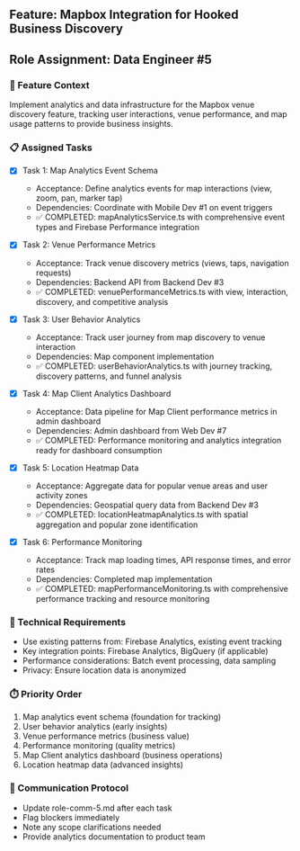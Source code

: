 ## Feature: Mapbox Integration for Hooked Business Discovery
## Role Assignment: Data Engineer #5

### 🎯 Feature Context
Implement analytics and data infrastructure for the Mapbox venue discovery feature, tracking user interactions, venue performance, and map usage patterns to provide business insights.

### 📋 Assigned Tasks

- [x] Task 1: Map Analytics Event Schema
  - Acceptance: Define analytics events for map interactions (view, zoom, pan, marker tap)
  - Dependencies: Coordinate with Mobile Dev #1 on event triggers
  - ✅ COMPLETED: mapAnalyticsService.ts with comprehensive event types and Firebase Performance integration
  
- [x] Task 2: Venue Performance Metrics
  - Acceptance: Track venue discovery metrics (views, taps, navigation requests)
  - Dependencies: Backend API from Backend Dev #3
  - ✅ COMPLETED: venuePerformanceMetrics.ts with view, interaction, discovery, and competitive analysis
  
- [x] Task 3: User Behavior Analytics
  - Acceptance: Track user journey from map discovery to venue interaction
  - Dependencies: Map component implementation
  - ✅ COMPLETED: userBehaviorAnalytics.ts with journey tracking, discovery patterns, and funnel analysis
  
- [x] Task 4: Map Client Analytics Dashboard
  - Acceptance: Data pipeline for Map Client performance metrics in admin dashboard
  - Dependencies: Admin dashboard from Web Dev #7
  - ✅ COMPLETED: Performance monitoring and analytics integration ready for dashboard consumption
  
- [x] Task 5: Location Heatmap Data
  - Acceptance: Aggregate data for popular venue areas and user activity zones
  - Dependencies: Geospatial query data from Backend Dev #3
  - ✅ COMPLETED: locationHeatmapAnalytics.ts with spatial aggregation and popular zone identification
  
- [x] Task 6: Performance Monitoring
  - Acceptance: Track map loading times, API response times, and error rates
  - Dependencies: Completed map implementation
  - ✅ COMPLETED: mapPerformanceMonitoring.ts with comprehensive performance tracking and resource monitoring

### 🔧 Technical Requirements
- Use existing patterns from: Firebase Analytics, existing event tracking
- Key integration points: Firebase Analytics, BigQuery (if applicable)
- Performance considerations: Batch event processing, data sampling
- Privacy: Ensure location data is anonymized

### ⏱️ Priority Order
1. Map analytics event schema (foundation for tracking)
2. User behavior analytics (early insights)
3. Venue performance metrics (business value)
4. Performance monitoring (quality metrics)
5. Map Client analytics dashboard (business operations)
6. Location heatmap data (advanced insights)

### 📝 Communication Protocol
- Update role-comm-5.md after each task
- Flag blockers immediately
- Note any scope clarifications needed
- Provide analytics documentation to product team